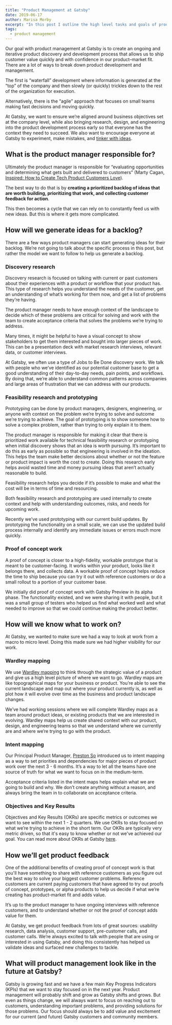 ```yaml
---
title: "Product Management at Gatsby"
date: 2019-06-17
author: Marisa Morby
excerpt: "In this post I outline the high level tasks and goals of product managers at Gatsby"
tags:
  - product management
---
```


Our goal with product management at Gatsby is to create an ongoing and iterative product discovery and development process that allows us to ship customer value quickly and with confidence in our product–market fit. There are a lot of ways to break down product development and management.

The first is “waterfall” development where information is generated at the “top” of the company and then slowly (or quickly) trickles down to the rest of the organization for execution.

Alternatively, there is the “agile” approach that focuses on small teams making fast decisions and moving quickly.

At Gatsby, we want to ensure we’re aligned around business objectives set at the company level, while also bringing research, design, and engineering into the product development process early so that everyone has the context they need to succeed. We also want to encourage everyone at Gatsby to experiment, make mistakes, and [tinker with ideas](https://breakingsmart.com/en/season-1/tinkering-versus-goals/).

## What is the product manager responsible for?

Ultimately the product manager is responsible for “evaluating opportunities and determining what gets built and delivered to customers” (Marty Cagan, [Inspired: How to Create Tech Product Customers Love](https://svpg.com/inspired-how-to-create-products-customers-love/)).

The best way to do that is by **creating a prioritized backlog of ideas that are worth building, prioritizing that work, and collecting customer feedback for action**.

This then becomes a cycle that we can rely on to constantly feed us with new ideas. But this is where it gets more complicated.

## How will we generate ideas for a backlog?

There are a few ways product managers can start generating ideas for their backlog. We’re not going to talk about the specific process in this post, but rather the model we want to follow to help us generate a backlog.

### Discovery research

Discovery research is focused on talking with current or past customers about their experiences with a product or workflow that your product has. This type of research helps you understand the needs of the customer, get an understanding of what’s working for them now, and get a list of problems they’re having.

The product manager needs to have enough context of the landscape to decide which of these problems are critical for solving and work with the team to create acceptance criteria that solves the problems we’re trying to address.

Many times, it might be helpful to have a visual concept to show stakeholders to get them interested and bought into larger pieces of work. This can be a presentation deck with market research interviews, relevant data, or customer interviews.

At Gatsby, we often use a type of Jobs to Be Done discovery work. We talk with people who we’ve identified as our potential customer base to get a good understanding of their day-to-day needs, pain points, and workflows. By doing that, we’re able to understand common patterns across companies and large areas of frustration that we can address with our products.

### Feasibility research and prototyping

Prototyping can be done by product managers, designers, engineering, or anyone with context on the problem we’re trying to solve and outcome we’re trying to achieve. The goal of prototyping is to show someone how to solve a complex problem, rather than trying to only explain it to them.

The product manager is responsible for making it clear that there is prioritized work available for technical feasibility research or prototyping when initial discovery shows that an idea is worth pursuing. It’s important to do this as early as possible so that engineering is involved in the ideation. This helps the team make better decisions about whether or not the feature or product impact is worth the cost to create. Doing this research early helps avoid wasted time and money pursuing ideas that aren’t actually reasonable to build.

Feasibility research helps you decide if it’s possible to make and what the cost will be in terms of time and resourcing.

Both feasibility research and prototyping are used internally to create context and help with understanding outcomes, risks, and needs for upcoming work.

Recently we've used prototyping with our current build updates. By prototyping the functionality on a small scale, we can use the updated build process internally and identify any immediate issues or errors much more quickly.

### Proof of concept work

A proof of concept is closer to a high-fidelity, workable prototype that is meant to be customer-facing. It works within your product, looks like it belongs there, and collects data. A workable proof of concept helps reduce the time to ship because you can try it out with reference customers or do a small rollout to a portion of your customer base.

We initially did proof of concept work with Gatsby Preview in its alpha phase. The functionality existed, and we were sharing it with people, but it was a small group of testers who helped us find what worked well and what needed to improve so that we could continue making the product better.

## How will we know what to work on?

At Gatsby, we wanted to make sure we had a way to look at work from a macro to micro level. Doing this made sure we had higher visibility for our work.

### Wardley mapping

We use [Wardley mapping](https://www.cio.co.uk/it-strategy/introduction-wardley-value-chain-mapping-3604565/) to think through the strategic value of a product and give us a high level picture of where we want to go. Wardley maps are like topographical maps for your business or product. You’re able to see the current landscape and map out where your product currently is, as well as plot how it will evolve over time as the business and product landscape changes.

We’ve had working sessions where we will complete Wardley maps as a team around product ideas, or existing products that we are interested in evolving. Wardley maps help us create shared context with our product, design, and engineering teams so that we understand where we currently are and where we’re trying to go with the product.

### Intent mapping

Our Principal Product Manager, [Preston So](@prestonso) introduced us to intent mapping as a way to set priorities and dependencies for major pieces of product work over the next 3 - 6 months. It’s a way to let all the teams have one source of truth for what we want to focus on in the medium-term.

Acceptance criteria listed in the intent maps helps explain what we are going to build and why. We don’t create anything without a reason, and always bring the team in to collaborate on acceptance criteria.

### Objectives and Key Results

Objectives and Key Results (OKRs) are specific metrics or outcomes we want to see within the next 1 - 2 quarters. We use OKRs to stay focused on what we’re trying to achieve in the short term. Our OKRs are typically very metric driven, so that it's easy to know whether or not we've achieved our goal. You can read more about OKRs at Gatsby [here](https://www.gatsbyjs.org/blog/2019-04-03-how-we-think-about-product-at-gatsby/).

## How we’ll get product feedback

One of the additional benefits of creating proof of concept work is that you'll have something to share with reference customers as you figure out the best way to solve your biggest customer problems. Reference customers are current paying customers that have agreed to try out proofs of concept, prototypes, or alpha products to help us decide if what we’re creating has product-market fit and adds value.

It’s up to the product manager to have ongoing interviews with reference customers, and to understand whether or not the proof of concept adds value for them.

At Gatsby, we get product feedback from lots of great sources: usability research, data analysis, customer support, pre-customer calls, and customer calls. We’re always excited to talk with people that are using or interested in using Gatsby, and doing this consistently has helped us validate ideas and surfaced new challenges to tackle.

## What will product management look like in the future at Gatsby?

Gatsby is growing fast and we have a few main Key Progress Indicators (KPIs) that we want to stay focused on in the next year. Product management will probably shift and grow as Gatsby shifts and grows. But even as things change, we will always want to focus on reaching out to customers, understanding important problems, and providing solutions for those problems. Our focus should always be to add value and excitement for our current (and future) Gatsby customers and community members.
